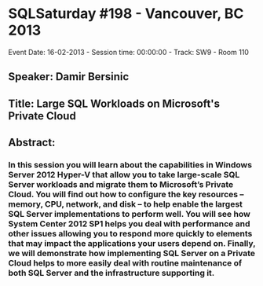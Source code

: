 # SQLSaturday #198 - Vancouver, BC 2013
Event Date: 16-02-2013 - Session time: 00:00:00 - Track: SW9 - Room 110
## Speaker: Damir Bersinic
## Title: Large SQL Workloads on Microsoft's Private Cloud
## Abstract:
### In this session you will learn about the capabilities in Windows Server 2012 Hyper-V that allow you to take large-scale SQL Server workloads and migrate them to Microsoft’s Private Cloud.  You will find out how to configure the key resources – memory, CPU, network, and disk – to help enable the largest SQL Server implementations to perform well.  You will see how System Center 2012 SP1 helps you deal with performance and other issues allowing you to respond more quickly to elements that may impact the applications your users depend on.  Finally, we will demonstrate how implementing SQL Server on a Private Cloud helps to more easily deal with routine maintenance of both SQL Server and the infrastructure supporting it.
